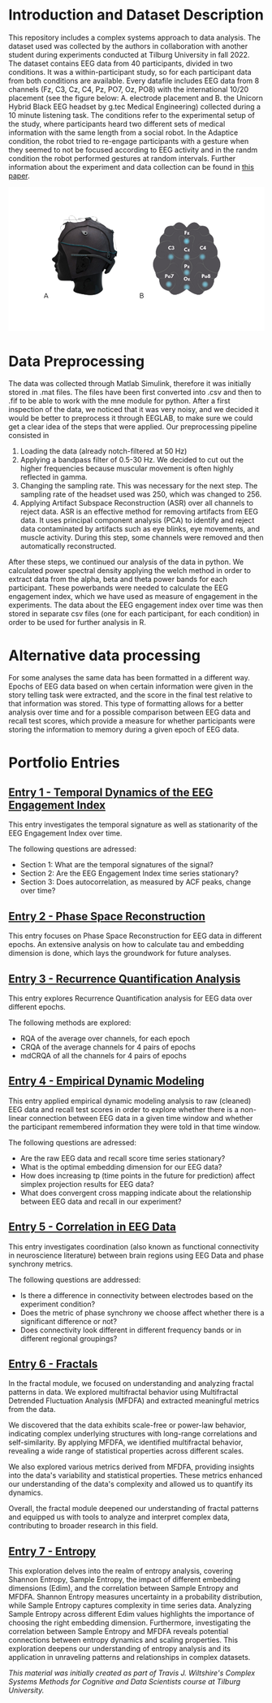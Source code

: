 # Introduction and Dataset Description
This repository includes a complex systems approach to data analysis. 
The dataset used was collected by the authors in collaboration with another student during experiments conducted at Tilburg University in fall 2022.
The dataset contains EEG data from 40 participants, divided in two conditions. It was a within-participant study, so for each participant data from both conditions are available. Every datafile includes EEG data from 8 channels (Fz, C3, Cz, C4, Pz, PO7, Oz, PO8) with the international 10/20 placement (see the figure below: A. electrode placement and B. the Unicorn Hybrid Black EEG headset by g.tec Medical Engineering) collected during a 10 minute listening task. The conditions refer to the experimental setup of the study, where participants heard two different sets of medical information with the same length from a social robot. In the Adaptice condition, the robot tried to re-engage participants with a gesture when they seemed to not be focused according to EEG activity and in the randm condition the robot performed gestures at random intervals. Further information about the experiment and data collection can be found in [this paper](https://dl.acm.org/doi/abs/10.1145/3568294.3580110).

![alt text](EEG.png "EEG Setup")

# Data Preprocessing
The data was collected through Matlab Simulink, therefore it was initially stored in .mat files. The files have been first converted into .csv and then to .fif to be able to work with the mne module for python. After a first inspection of the data, we noticed that it was very noisy, and we decided it would be better to preprocess it through EEGLAB, to make sure we could get a clear idea of the steps that were applied. 
Our preprocessing pipeline consisted in
1) Loading the data (already notch-filtered at 50 Hz)
2) Applying a bandpass filter of 0.5-30 Hz. We decided to cut out the higher frequencies because muscular movement is often highly reflected in gamma.
3) Changing the sampling rate. This was necessary for the next step. The sampling rate of the headset used was 250, which was changed to 256.
4) Applying Artifact Subspace Reconstruction (ASR) over all channels to reject data. ASR is an effective method for removing artifacts from EEG data. It uses principal component analysis (PCA) to identify and reject data contaminated by artifacts such as eye blinks, eye movements, and muscle activity. During this step, some channels were removed and then automatically reconstructed.

After these steps, we continued our analysis of the data in python. We calculated power spectral density applying the welch method in order to extract data from the alpha, beta and theta power bands for each participant. These powerbands were needed to calculate the EEG engagement index, which we have used as measure of engagement in the experiments. The data about the EEG engagement index over time was then stored in separate csv files (one for each participant, for each condition) in order to be used for further analysis in R. 

# Alternative data processing
For some analyses the same data has been formatted in a different way. Epochs of EEG data based on when certain information were given in the story telling task were extracted, and the score in the final test relative to that information was stored. This type of formatting allows for a better analysis over time and for a possible comparison between EEG data and recall test scores, which provide a measure for whether participants were storing the information to memory during a given epoch of EEG data.

# Portfolio Entries

## [Entry 1 - Temporal Dynamics of the EEG Engagement Index ](Portfolio%20Entries%20(code)/Temporal%20Dynamics.ipynb)
This entry investigates the temporal signature as well as stationarity of the EEG Engagement Index over time.

The following questions are adressed: 

- Section 1: What are the temporal signatures of the signal?
- Section 2: Are the EEG Engagement Index time series stationary?
- Section 3: Does autocorrelation, as measured by ACF peaks, change over time?

## [Entry 2 - Phase Space Reconstruction](Portfolio%20Entries%20(pdf)/PhaseSpaceReconstruction.pdf)
This entry focuses on Phase Space Reconstruction for EEG data in different epochs.
An extensive analysis on how to calculate tau and embedding dimension is done, which lays the groundwork for future analyses.

## [Entry 3 - Recurrence Quantification Analysis](Portfolio%20Entries%20(pdf)/RecurrenceQuantificationAnalysis.pdf)
This entry explores Recurrence Quantification analysis for EEG data over different epochs.

The following methods are explored:
- RQA of the average over channels, for each epoch
- CRQA of the average channels for 4 pairs of epochs
- mdCRQA of all the channels for 4 pairs of epochs

## [Entry 4 - Empirical Dynamic Modeling](Portfolio%20Entries%20(pdf)/Empirical_Dynamic_Modeling.pdf)
This entry applied empirical dynamic modeling analysis to raw (cleaned) EEG data and recall test scores in order to explore whether there is a non-linear connection between EEG data in a given time window and whether the participant remembered information they were told in that time window.

The following questions are adressed: 

- Are the raw EEG data and recall score time series stationary? 
- What is the optimal embedding dimension for our EEG data?
- How does increasing tp (time points in the future for prediction) affect simplex projection results for EEG data?
- What does convergent cross mapping indicate about the relationship between EEG data and recall in our experiment? 

## [Entry 5 - Correlation in EEG Data](Portfolio%20Entries%20(code)/Correlation_in_EEG_Data.ipynb)
This entry investigates coordination (also known as functional connectivity in neuroscience literature) between brain regions using EEG Data and phase synchrony metrics. 

The following questions are addressed:

- Is there a difference in connectivity between electrodes based on the experiment condition?
- Does the metric of phase synchrony we choose affect whether there is a significant difference or not?
- Does connectivity look different in different frequency bands or in different regional groupings?

## [Entry 6 - Fractals](Portfolio%20Entries%20(pdf)/)
In the fractal module, we focused on understanding and analyzing fractal patterns in data. We explored multifractal behavior using Multifractal Detrended Fluctuation Analysis (MFDFA) and extracted meaningful metrics from the data.

We discovered that the data exhibits scale-free or power-law behavior, indicating complex underlying structures with long-range correlations and self-similarity. By applying MFDFA, we identified multifractal behavior, revealing a wide range of statistical properties across different scales.

We also explored various metrics derived from MFDFA, providing insights into the data's variability and statistical properties. These metrics enhanced our understanding of the data's complexity and allowed us to quantify its dynamics.

Overall, the fractal module deepened our understanding of fractal patterns and equipped us with tools to analyze and interpret complex data, contributing to broader research in this field.

## [Entry 7 - Entropy](Portfolio%20Entries%20(pdf)/)
This exploration delves into the realm of entropy analysis, covering Shannon Entropy, Sample Entropy, the impact of different embedding dimensions (Edim), and the correlation between Sample Entropy and MFDFA. Shannon Entropy measures uncertainty in a probability distribution, while Sample Entropy captures complexity in time series data. Analyzing Sample Entropy across different Edim values highlights the importance of choosing the right embedding dimension. Furthermore, investigating the correlation between Sample Entropy and MFDFA reveals potential connections between entropy dynamics and scaling properties. This exploration deepens our understanding of entropy analysis and its application in unraveling patterns and relationships in complex datasets.

_This material was initially created as part of Travis J. Wiltshire's Complex Systems Methods for Cognitive and Data Scientists course at Tilburg University._






